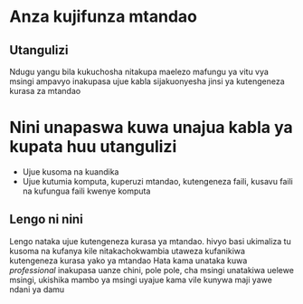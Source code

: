# Anza kujifunza mtandao

## Utangulizi

Ndugu yangu bila kukuchosha nitakupa maelezo mafungu ya vitu vya msingi ampavyo inakupasa ujue kabla sijakuonyesha jinsi ya kutengeneza kurasa za mtandao

# Nini unapaswa kuwa unajua kabla ya kupata huu utangulizi
* Ujue kusoma na kuandika
* Ujue kutumia komputa, kuperuzi mtandao, kutengeneza faili, kusavu faili na kufungua faili kwenye komputa

## Lengo ni nini
Lengo nataka ujue kutengeneza kurasa ya mtandao. hivyo basi ukimaliza tu kusoma na kufanya kile nitakachokwambia utaweza kufanikiwa kutengeneza kurasa yako ya mtandao
Hata kama unataka kuwa *professional* inakupasa uanze chini, pole pole, cha msingi unatakiwa uelewe msingi, ukishika mambo ya msingi uyajue kama vile kunywa maji yawe ndani ya damu

